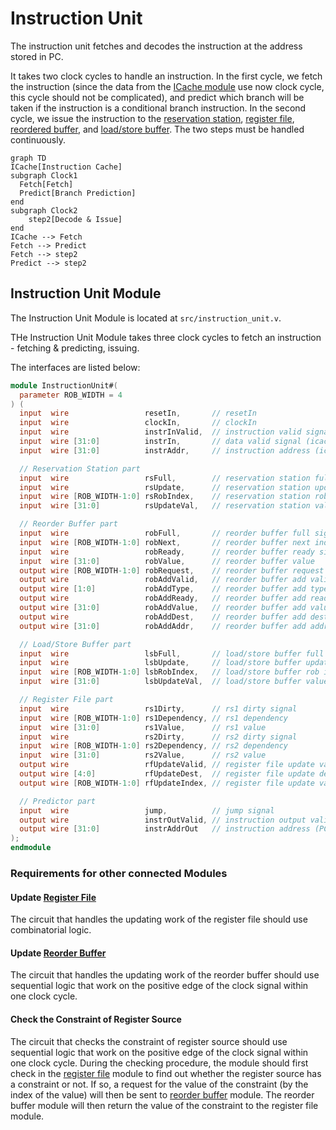 # Instruction Unit

The instruction unit fetches and decodes the instruction at the address stored
in PC.

It takes two clock cycles to handle an instruction. In the first cycle, we
fetch the instruction (since the data from the
[ICache module](cache.md#instruction-cache) use now clock cycle, this cycle
should not be complicated), and predict which branch will be taken if the
instruction is a conditional branch instruction. In the second cycle, we
issue the instruction to the [reservation station](reservation_station.md),
[register file](register_file.md), [reordered buffer](reorder_buffer.md), and
[load/store buffer](load_store_buffer.md). The two steps must be handled
continuously.

```mermaid
graph TD
ICache[Instruction Cache]
subgraph Clock1
  Fetch[Fetch]
  Predict[Branch Prediction]
end
subgraph Clock2
    step2[Decode & Issue]
end
ICache --> Fetch
Fetch --> Predict
Fetch --> step2
Predict --> step2
```

## Instruction Unit Module

The Instruction Unit Module is located at `src/instruction_unit.v`.

THe Instruction Unit Module takes three clock cycles to fetch an
instruction - fetching & predicting, issuing.

The interfaces are listed below:

```verilog
module InstructionUnit#(
  parameter ROB_WIDTH = 4
) (
  input  wire                 resetIn,       // resetIn
  input  wire                 clockIn,       // clockIn
  input  wire                 instrInValid,  // instruction valid signal (icache)
  input  wire [31:0]          instrIn,       // data valid signal (icache)
  input  wire [31:0]          instrAddr,     // instruction address (icache)

  // Reservation Station part
  input  wire                 rsFull,        // reservation station full signal
  input  wire                 rsUpdate,      // reservation station update signal
  input  wire [ROB_WIDTH-1:0] rsRobIndex,    // reservation station rob index
  input  wire [31:0]          rsUpdateVal,   // reservation station value

  // Reorder Buffer part
  input  wire                 robFull,       // reorder buffer full signal
  input  wire [ROB_WIDTH-1:0] robNext,       // reorder buffer next index
  input  wire                 robReady,      // reorder buffer ready signal
  input  wire [31:0]          robValue,      // reorder buffer value
  output wire [ROB_WIDTH-1:0] robRequest,    // reorder buffer request
  output wire                 robAddValid,   // reorder buffer add valid signal
  output wire [1:0]           robAddType,    // reorder buffer add type signal
  output wire                 robAddReady,   // reorder buffer add ready signal
  output wire [31:0]          robAddValue,   // reorder buffer add value signal
  output wire                 robAddDest,    // reorder buffer add destination register signal
  output wire [31:0]          robAddAddr,    // reorder buffer add address

  // Load/Store Buffer part
  input  wire                 lsbFull,       // load/store buffer full signal
  input  wire                 lsbUpdate,     // load/store buffer update signal
  input  wire [ROB_WIDTH-1:0] lsbRobIndex,   // load/store buffer rob index
  input  wire [31:0]          lsbUpdateVal,  // load/store buffer value

  // Register File part
  input  wire                 rs1Dirty,      // rs1 dirty signal
  input  wire [ROB_WIDTH-1:0] rs1Dependency, // rs1 dependency
  input  wire [31:0]          rs1Value,      // rs1 value
  input  wire                 rs2Dirty,      // rs2 dirty signal
  input  wire [ROB_WIDTH-1:0] rs2Dependency, // rs2 dependency
  input  wire [31:0]          rs2Value,      // rs2 value
  output wire                 rfUpdateValid, // register file update valid signal
  output wire [4:0]           rfUpdateDest,  // register file update destination
  output wire [ROB_WIDTH-1:0] rfUpdateIndex, // register file update value

  // Predictor part
  input  wire                 jump,          // jump signal
  output wire                 instrOutValid, // instruction output valid signal (PC)
  output wire [31:0]          instrAddrOut   // instruction address (PC)
);
endmodule
```

### Requirements for other connected Modules

#### Update [Register File](register_file.md)
The circuit that handles the updating work of the register file should use
combinatorial logic.

#### Update [Reorder Buffer](reorder_buffer.md)
The circuit that handles the updating work of the reorder buffer should use
sequential logic that work on the positive edge of the clock signal within
one clock cycle.

#### Check the Constraint of Register Source
The circuit that checks the constraint of register source should use
sequential logic that work on the positive edge of the clock signal within
one clock cycle. During the checking procedure, the module should first check
in the [register file](register_file.md) module to find out whether the
register source has a constraint or not. If so, a request for the value of
the constraint (by the index of the value) will then be sent to
[reorder buffer](reorder_buffer.md) module. The reorder buffer module will
then return the value of the constraint to the register file module.
